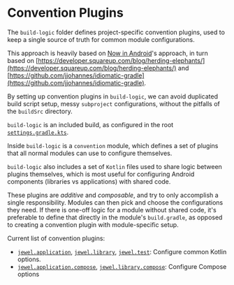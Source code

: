 # Convention Plugins

The `build-logic` folder defines project-specific convention plugins, used to keep a single
source of truth for common module configurations.

This approach is heavily based on [Now in Android](https://github.com/android/nowinandroid)'s approach, in turn based on
[https://developer.squareup.com/blog/herding-elephants/](https://developer.squareup.com/blog/herding-elephants/)
and
[https://github.com/jjohannes/idiomatic-gradle](https://github.com/jjohannes/idiomatic-gradle).

By setting up convention plugins in `build-logic`, we can avoid duplicated build script setup,
messy `subproject` configurations, without the pitfalls of the `buildSrc` directory.

`build-logic` is an included build, as configured in the root
[`settings.gradle.kts`](../settings.gradle.kts).

Inside `build-logic` is a `convention` module, which defines a set of plugins that all normal
modules can use to configure themselves.

`build-logic` also includes a set of `Kotlin` files used to share logic between plugins themselves,
which is most useful for configuring Android components (libraries vs applications) with shared
code.

These plugins are *additive* and *composable*, and try to only accomplish a single responsibility.
Modules can then pick and choose the configurations they need.
If there is one-off logic for a module without shared code, it's preferable to define that directly
in the module's `build.gradle`, as opposed to creating a convention plugin with module-specific
setup.

Current list of convention plugins:

- [`jewel.application`](convention/src/main/kotlin/ApplicationConventionPlugin.kt),
  [`jewel.library`](convention/src/main/kotlin/LibraryConventionPlugin.kt),
  [`jewel.test`](convention/src/main/kotlin/TestConventionPlugin.kt):
  Configure common Kotlin options.
- [`jewel.application.compose`](convention/src/main/kotlin/ApplicationComposeConventionPlugin.kt),
  [`jewel.library.compose`](convention/src/main/kotlin/LibraryComposeConventionPlugin.kt):
  Configure Compose options
